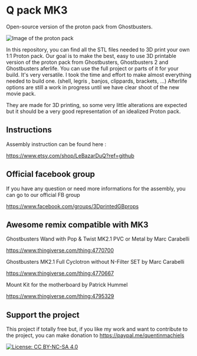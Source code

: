 # Q pack MK3

Open-source version of the proton pack from Ghostbusters.

![Image of the proton pack](https://github.com/mr-kiou/q-pack/blob/master/protonpack_screenshoot.jpg)

In this repository, you can find all the STL files needed to 3D print your own 1:1 Proton pack.
Our goal is to make the best, easy to use 3D printable version of the proton pack from Ghostbusters, Ghostbusters 2 and Ghostbusters aferlife.
You can use the full project or parts of it for your build. It's very versatile. 
I took the time and effort to make almost everything needed to build one. (shell, legris , banjos, clippards, brackets, ...)
Afterlife options are still a work in progress until we have clear shoot of the new movie pack.


They are made for 3D printing, so some very little alterations are expected but it should be a very good representation of an idealized Proton pack.



## Instructions
Assembly instruction can be found here :

https://www.etsy.com/shop/LeBazarDuQ?ref=github


## Official facebook group
If you have any question or need more informations for the assembly, you can go to our official FB group

https://www.facebook.com/groups/3DprintedGBprops

        
## Awesome remix compatible with MK3
Ghostbusters Wand with Pop & Twist MK2.1 PVC or Metal by Marc Carabelli

https://www.thingiverse.com/thing:4770700

Ghostbusters MK2.1 Full Cyclotron without N-Filter SET by Marc Carabelli

https://www.thingiverse.com/thing:4770667

Mount Kit for the motherboard by Patrick Hummel

https://www.thingiverse.com/thing:4795329

## Support the project

This project if totally free but, if you like my work and want to contribute to the project, you can make donation to
https://paypal.me/quentinmachiels
        
[![License: CC BY-NC-SA 4.0](https://licensebuttons.net/l/by-nc-sa/4.0/80x15.png)](https://creativecommons.org/licenses/by-nc-sa/4.0/)


